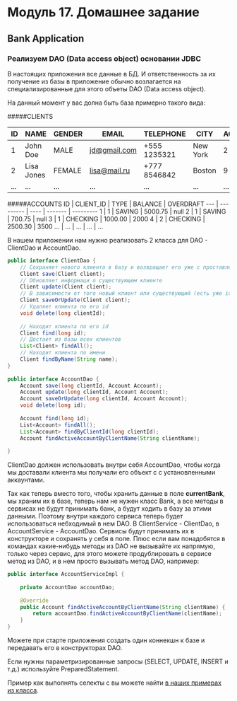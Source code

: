 # Модуль 17. Домашнее задание

## Bank Application

### Реализуем DAO (Data access object) основании JDBC

В настоящих приложения все данные в БД. И ответственность за их получение из базы в приложение обычно возлагается на специализированные для этого объеты DAO (Data access object).
 
На данный момент у вас долна быть база примерно такого вида:

#####CLIENTS

 ID  | NAME | GENDER | EMAIL | TELEPHONE | CITY | ACTIVE_ACCOUNT_ID
 --- | ---- | ------ | ----- | --------- | ---- | -----------------
 1 | John Doe | MALE | jd@gmail.com | +555 1235321 | New York | 2
 2 | Lisa Jones | FEMALE | lisa@mail.ru | +777 8546842 | Boston | 9
 ... | ... | ... | ... | ... | ... | ...

#####ACCOUNTS
 ID  | CLIENT_ID | TYPE | BALANCE | OVERDRAFT
 --- | --------- | ---- | ------- | ---------
 1 | 1 | SAVING | 5000.75 | null
 2 | 1 | SAVING | 700.75 | null
 3 | 1 | CHECKING | 1000.00 | 2000
 4 | 2 | CHECKING | 2500.30 | 3500
 ... | ... | ... | ... | ...

В нашем приложении нам нужно реализовать 2 класса для DAO - ClientDao и AccountDao.

```java
public interface ClientDao {
    // Сохраняет нового клиента в базу и возвращает его уже с проставленым id
    Client save(Client client);
    // Обновляет информаци о существующем клиенте
    Client update(Client client);
    // В зависимости от того новый клиент или существующий (есть уже id или еще нет) сохраняет его или обновляет его информацию
    Client saveOrUpdate(Client client);
    // Удаляет клиента по его id
    void delete(long clientId);
    
    // Находит клиента по его id
    Client find(long id);
    // Достает из базы всех клиентов
    List<Client> findAll();
    // Находит клиента по имени
    Client findByName(String name);
}
    
public interface AccountDao {
    Account save(long clientId, Account Account);
    Account update(long clientId, Account Account);
    Account saveOrUpdate(long clientId, Account Account);
    void delete(long id);
    
    Account find(long id);
    List<Account> findAll();
    List<Account> findByClientId(long clientId);
    Account findActiveAccountByClientName(String clientName);
    
}
```

ClientDao должен использовать внутри себя AccountDao, чтобы когда мы доставали клиента мы получали его объект с с установленными аккаунтами.

Так как теперь вместо того, чтобы хранить данные в поле **currentBank**, мы храним их в базе, теперь нам не нужен класс Bank, а все методы в сервисах не будут принимать банк, а будут ходить в базу за этими данными. 
Поэтому внутри каждого сервиса теперь будет использоваться небходимый в нем DAO. В ClientService - ClientDao, в AccountService - AccountDao.
Сервисы будут принимать их в конструкторе и сохранять у себя в поле.
Плюс если вам понадобятся в командах какие-нибудь методы из DAO не вызывайте их напрямую, только через сервис, для этого можете продублировать в сервисе метод из DAO, и в нем просто вызывать метод DAO, например:

```java
public interface AccountServiceImpl {
    
    private AccountDao accountDao;
    
    @Override
    public Account findActiveAccountByClientName(String clientName) {
        return accountDao.findActiveAccountByClientName(clientName);
    }
}
```

Можете при старте приложения создать один коннекшн к базе и передавать его в конструкторах DAO.

Если нужны параметризированные запросы (SELECT, UPDATE, INSERT и т.д.) используйте PreparedStatement.

Пример как выполнять селекты с вы можете найти [в наших примерах из класса](https://github.com/spalah-java/java-language-basics/blob/master/src/ua/spalah/jdbc/JdbcMain.java#L31).
